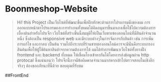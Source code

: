 # Boonmeshop-Website
>Hi! this Project เป็นเว็บไซด์ที่พัฒนาขึ้นเพื่อฝึกทักษะด้านการโปรแกรมมิ่งของผม การออกแบบหน้าตาโปรแกรมและการทำงานทั้งหมดได้คิดอนุมารขึ้นมาเองเพื่อใช้ไปความต้องการเบื้องต้นสำหรับโปรเจ็ก เว็บไซต์ที่สร้างขึ้นนี้สมมุติให้เป็นเว็บขายของออนไลน์ที่มีสินค้าจำนวนหนึ่ง ซึ่งต้องเป็น responsive web และมีระบบต่างๆในการจัดการกับสินค้า เช่น การเพิ่ม การแก้ไข และกาลบ เป็นต้น รวมไปถึงระบบที่ร้านขายของออนไลน์ควรจะมีนั่นคือระบบกรองสินค้นเพื่อให้ผู้ใช้ค้นหาสินค้าจากความต้องการได้ ผมได้ทำการพัฒนาเว็บไซด์ทั้งทางฝั่ง frontend และ backend ทั้งหมด ให้เชื่อมโยงเข้าหากันได้โดยการส่งข้อมูลผ่าน http protocal ซึ่งแน่นอนว่า โปรเจ็กนี้อาจมีข้อผิดพาดจำนวนมากหากเข้าไปตรวจสอบในเชิงลึกจริงๆ ต้องขออภัยนะที่นี้ด้วย ขอบคุณที่รับชม

##FrontEnd
